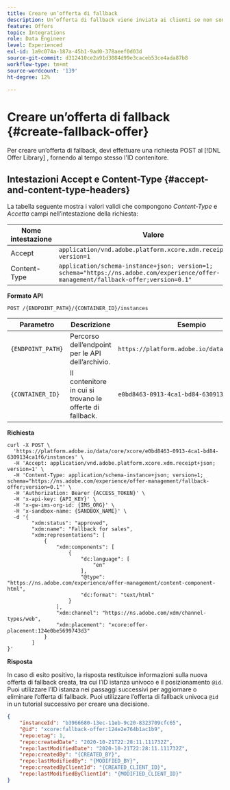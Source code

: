 ```yaml
---
title: Creare un’offerta di fallback
description: Un’offerta di fallback viene inviata ai clienti se non sono idonei per altre offerte
feature: Offers
topic: Integrations
role: Data Engineer
level: Experienced
exl-id: 1a9c074a-187a-45b1-9ad0-378aeef0d03d
source-git-commit: d312410ce2a91d3084d99e3caceb53ce4ada87b8
workflow-type: tm+mt
source-wordcount: '139'
ht-degree: 12%

---
```


# Creare un’offerta di fallback {#create-fallback-offer}

Per creare un’offerta di fallback, devi effettuare una richiesta POST al [!DNL Offer Library] , fornendo al tempo stesso l&#39;ID contenitore.

## Intestazioni Accept e Content-Type {#accept-and-content-type-headers}

La tabella seguente mostra i valori validi che compongono *Content-Type* e *Accetta* campi nell’intestazione della richiesta:

| Nome intestazione | Valore |
| ----------- | ----- |
| Accept | `application/vnd.adobe.platform.xcore.xdm.receipt+json; version=1` |
| Content-Type | `application/schema-instance+json; version=1;  schema="https://ns.adobe.com/experience/offer-management/fallback-offer;version=0.1"` |

**Formato API**

```http
POST /{ENDPOINT_PATH}/{CONTAINER_ID}/instances
```

| Parametro | Descrizione | Esempio |
| --------- | ----------- | ------- |
| `{ENDPOINT_PATH}` | Percorso dell’endpoint per le API dell’archivio. | `https://platform.adobe.io/data/core/xcore/` |
| `{CONTAINER_ID}` | Il contenitore in cui si trovano le offerte di fallback. | `e0bd8463-0913-4ca1-bd84-6309134ca1f6` |

**Richiesta**

```shell
curl -X POST \
  'https://platform.adobe.io/data/core/xcore/e0bd8463-0913-4ca1-bd84-6309134ca1f6/instances' \
  -H 'Accept: application/vnd.adobe.platform.xcore.xdm.receipt+json; version=1' \
  -H 'Content-Type: application/schema-instance+json; version=1;  schema="https://ns.adobe.com/experience/offer-management/fallback-offer;version=0.1"' \
  -H 'Authorization: Bearer {ACCESS_TOKEN}' \
  -H 'x-api-key: {API_KEY}' \
  -H 'x-gw-ims-org-id: {IMS_ORG}' \
  -H 'x-sandbox-name: {SANDBOX_NAME}' \
  -d '{
        "xdm:status": "approved",
        "xdm:name": "Fallback for sales",
        "xdm:representations": [
            {
                "xdm:components": [
                    {
                        "dc:language": [
                            "en"
                        ],
                        "@type": "https://ns.adobe.com/experience/offer-management/content-component-html",
                        "dc:format": "text/html"
                    }
                ],
                "xdm:channel": "https://ns.adobe.com/xdm/channel-types/web",
                "xdm:placement": "xcore:offer-placement:124e0be5699743d3"
            }
        ]
}'
```

**Risposta**

In caso di esito positivo, la risposta restituisce informazioni sulla nuova offerta di fallback creata, tra cui l’ID istanza univoco e il posizionamento `@id`. Puoi utilizzare l’ID istanza nei passaggi successivi per aggiornare o eliminare l’offerta di fallback. Puoi utilizzare l’offerta di fallback univoca `@id` in un tutorial successivo per creare una decisione.


```json
{
    "instanceId": "b3966680-13ec-11eb-9c20-8323709cfc65",
    "@id": "xcore:fallback-offer:124e2e764b1ac1b9",
    "repo:etag": 1,
    "repo:createdDate": "2020-10-21T22:28:11.111732Z",
    "repo:lastModifiedDate": "2020-10-21T22:28:11.111732Z",
    "repo:createdBy": "{CREATED_BY}",
    "repo:lastModifiedBy": "{MODIFIED_BY}",
    "repo:createdByClientId": "{CREATED_CLIENT_ID}",
    "repo:lastModifiedByClientId": "{MODIFIED_CLIENT_ID}"
}
```
